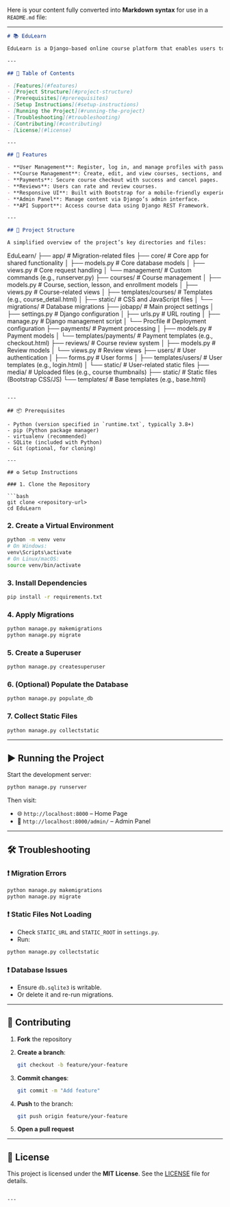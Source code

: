 Here is your content fully converted into **Markdown syntax** for use in a `README.md` file:

---

```markdown
# 📚 EduLearn

EduLearn is a Django-based online course platform that enables users to browse, enroll in, and review courses. Instructors can create and manage courses, sections, and lessons, while the platform supports secure payments and user authentication. This README provides clear instructions to set up and run the project.

---

## 📑 Table of Contents

- [Features](#features)
- [Project Structure](#project-structure)
- [Prerequisites](#prerequisites)
- [Setup Instructions](#setup-instructions)
- [Running the Project](#running-the-project)
- [Troubleshooting](#troubleshooting)
- [Contributing](#contributing)
- [License](#license)

---

## 🚀 Features

- **User Management**: Register, log in, and manage profiles with password reset functionality.
- **Course Management**: Create, edit, and view courses, sections, and lessons.
- **Payments**: Secure course checkout with success and cancel pages.
- **Reviews**: Users can rate and review courses.
- **Responsive UI**: Built with Bootstrap for a mobile-friendly experience.
- **Admin Panel**: Manage content via Django’s admin interface.
- **API Support**: Access course data using Django REST Framework.

---

## 📁 Project Structure

A simplified overview of the project’s key directories and files:

```

EduLearn/
├── app/                    # Migration-related files
├── core/                   # Core app for shared functionality
│   ├── models.py           # Core database models
│   ├── views.py            # Core request handling
│   └── management/         # Custom commands (e.g., runserver.py)
├── courses/                # Course management
│   ├── models.py           # Course, section, lesson, and enrollment models
│   ├── views.py            # Course-related views
│   ├── templates/courses/  # Templates (e.g., course\_detail.html)
│   ├── static/             # CSS and JavaScript files
│   └── migrations/         # Database migrations
├── jobapp/                 # Main project settings
│   ├── settings.py         # Django configuration
│   ├── urls.py             # URL routing
│   ├── manage.py           # Django management script
│   └── Procfile            # Deployment configuration
├── payments/               # Payment processing
│   ├── models.py           # Payment models
│   └── templates/payments/ # Payment templates (e.g., checkout.html)
├── reviews/                # Course review system
│   ├── models.py           # Review models
│   └── views.py            # Review views
├── users/                  # User authentication
│   ├── forms.py            # User forms
│   ├── templates/users/    # User templates (e.g., login.html)
│   └── static/             # User-related static files
├── media/                  # Uploaded files (e.g., course thumbnails)
├── static/                 # Static files (Bootstrap CSS/JS)
└── templates/              # Base templates (e.g., base.html)

````

---

## 📦 Prerequisites

- Python (version specified in `runtime.txt`, typically 3.8+)
- pip (Python package manager)
- virtualenv (recommended)
- SQLite (included with Python)
- Git (optional, for cloning)

---

## ⚙️ Setup Instructions

### 1. Clone the Repository

```bash
git clone <repository-url>
cd EduLearn
````

### 2. Create a Virtual Environment

```bash
python -m venv venv
# On Windows:
venv\Scripts\activate
# On Linux/macOS:
source venv/bin/activate
```

### 3. Install Dependencies

```bash
pip install -r requirements.txt
```

### 4. Apply Migrations

```bash
python manage.py makemigrations
python manage.py migrate
```

### 5. Create a Superuser

```bash
python manage.py createsuperuser
```

### 6. (Optional) Populate the Database

```bash
python manage.py populate_db
```

### 7. Collect Static Files

```bash
python manage.py collectstatic
```

---

## ▶️ Running the Project

Start the development server:

```bash
python manage.py runserver
```

Then visit:

* 🌐 `http://localhost:8000` – Home Page
* 🔐 `http://localhost:8000/admin/` – Admin Panel

---

## 🛠️ Troubleshooting

### ❗ Migration Errors

```bash
python manage.py makemigrations
python manage.py migrate
```

### ❗ Static Files Not Loading

* Check `STATIC_URL` and `STATIC_ROOT` in `settings.py`.
* Run:

```bash
python manage.py collectstatic
```

### ❗ Database Issues

* Ensure `db.sqlite3` is writable.
* Or delete it and re-run migrations.

---

## 🤝 Contributing

1. **Fork** the repository
2. **Create a branch**:

   ```bash
   git checkout -b feature/your-feature
   ```
3. **Commit changes**:

   ```bash
   git commit -m "Add feature"
   ```
4. **Push** to the branch:

   ```bash
   git push origin feature/your-feature
   ```
5. **Open a pull request**

---

## 📄 License

This project is licensed under the **MIT License**. See the [LICENSE](LICENSE) file for details.

```

---

